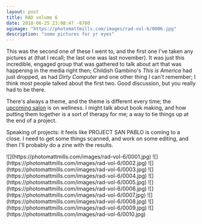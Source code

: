 ```yaml
---
layout: post
title: RAD volume 6
date: 2018-06-25 23:08:47 -0700
ogimage: "https://photomattmills.com/images/rad-vol-6/0006.jpg"
description: "some pictures for yr eyes"
---
```


This was the second one of these I went to, and the first one I've taken any pictures at (that I recall; the last one was last november). It was just this incredible, engaged group that was gathered to talk about art that was happening in the media right then; Childish Gambino's _This is America_ had just dropped, as had _Dirty Computer_ and one other thing I can't remember; I think most people talked about the first two. Good discussion, but you really had to be there.

There's always a theme, and the theme is different every time; the [upcoming salon](https://www.facebook.com/events/224692748320411/) is on wellness. I might talk about book making, and how putting them together is a sort of therapy for me; a way to tie things up at the end of a project.

Speaking of projects: it feels like PROJECT SAN PABLO is coming to a close. I need to get some things scanned, and work on some editing, and then I'll probably do a zine with the results. 

<span style="display:block;" class="center">
  ![](https://photomattmills.com/images/rad-vol-6/0001.jpg)
<span class="caption"></span>
![](https://photomattmills.com/images/rad-vol-6/0002.jpg)
<span class="caption"></span>
![](https://photomattmills.com/images/rad-vol-6/0003.jpg)
<span class="caption"></span>
![](https://photomattmills.com/images/rad-vol-6/0004.jpg)
<span class="caption"></span>
![](https://photomattmills.com/images/rad-vol-6/0005.jpg)
<span class="caption"></span>
![](https://photomattmills.com/images/rad-vol-6/0006.jpg)
<span class="caption"></span>
![](https://photomattmills.com/images/rad-vol-6/0007.jpg)
<span class="caption"></span>
![](https://photomattmills.com/images/rad-vol-6/0008.jpg)
<span class="caption"></span>
![](https://photomattmills.com/images/rad-vol-6/0009.jpg)
<span class="caption"></span>
![](https://photomattmills.com/images/rad-vol-6/0010.jpg)
<span class="caption"></span>
</span>

